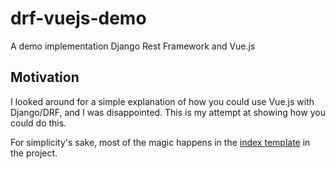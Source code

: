 # drf-vuejs-demo
A demo implementation Django Rest Framework and Vue.js

## Motivation
I looked around for a simple explanation of how you could use Vue.js with Django/DRF, and I was disappointed. This is my attempt at showing how you could do this.

For simplicity's sake, most of the magic happens in the [index template](https://github.com/raiderrobert/drf-vuejs-demo/blob/master/polls/templates/polls/index.html) in the project.
